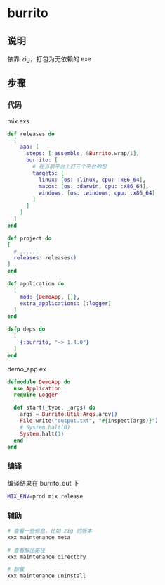 # burrito

## 说明

依靠 zig，打包为无依赖的 exe

## 步骤

### 代码

mix.exs

```elixir
def releases do
  [
    aaa: [
      steps: [:assemble, &Burrito.wrap/1],
      burrito: [
        # 在当前平台上打三个平台的包
        targets: [
          linux: [os: :linux, cpu: :x86_64],
          macos: [os: :darwin, cpu: :x86_64],
          windows: [os: :windows, cpu: :x86_64]
        ]
      ]
    ]
  ]
end

def project do
[
  # ......
  releases: releases()
]
end

def application do
  [
    mod: {DemoApp, []},
    extra_applications: [:logger]
  ]
end

defp deps do
  [
    {:burrito, "~> 1.4.0"}
  ]
end
```

demo_app.ex

```elixir
defmodule DemoApp do
  use Application
  require Logger

  def start(_type, _args) do
    args = Burrito.Util.Args.argv()
    File.write("output.txt", "#{inspect(args)}")
    # System.halt(0)
    System.halt(1)
  end
end
```

### 编译

编译结果在 burrito_out 下

```sh
MIX_ENV=prod mix release
```

### 辅助

```sh
# 查看一些信息，比如 zig 的版本
xxx maintenance meta

# 查看解压路径
xxx maintenance directory

# 卸载
xxx maintenance uninstall
```

